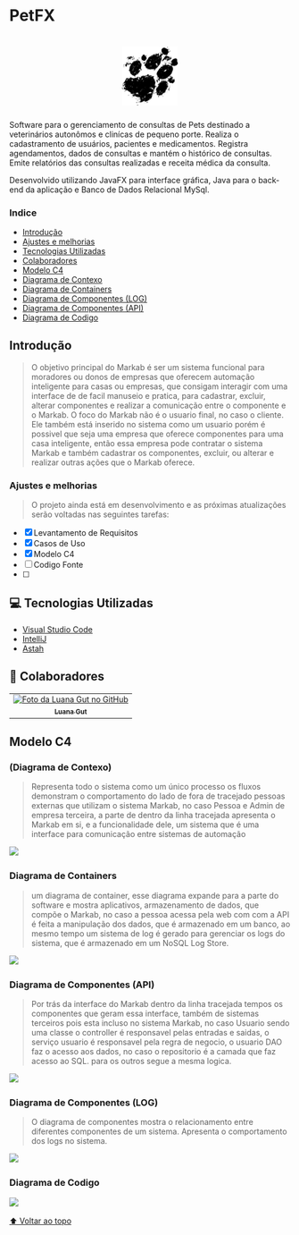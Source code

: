# PetFX

<h1 align="center">
    <img src="https://github.com/LucasEPaduam/PetFX/blob/master/src/view/IMAGENS/logopata.png" width="100px; "/> 
</h1>

Software para o gerenciamento de consultas de Pets 
destinado a veterinários autonômos e clinícas de pequeno porte.
Realiza o cadastramento de usuários, pacientes e medicamentos. 
Registra agendamentos, dados de consultas e mantém o histórico de consultas.
Emite relatórios das consultas realizadas e receita médica da consulta.

Desenvolvido utilizando JavaFX para interface gráfica, Java para o back-end da aplicação
e Banco de Dados Relacional MySql. 
 


### Indice
- [Introdução](#-Introdução)
- [Ajustes e melhorias](#-Ajustes-e-melhorias)
- [Tecnologias Utilizadas](#-Tecnologias-Utilizadas)
- [Colaboradores](#-Colaboradores)
- [Modelo C4](#-Modelo-C4)
- [Diagrama de Contexo](#-Diagrama-de-Contexto)
- [Diagrama de Containers](#-Diagrama-de-Containers)
- [Diagrama de Componentes (LOG)](#-Diagrama-de-Componentes)
- [Diagrama de Componentes (API)](#-Diagrama-de-Componentes)
- [Diagrama de Codigo](#-Diagrama-de-Codigo)


## Introdução
> O objetivo principal do Markab é ser um sistema funcional para moradores ou donos de empresas que oferecem automação inteligente para casas ou empresas, que consigam interagir com uma interface de de facil manuseio e pratica, para cadastrar, excluir, alterar componentes e realizar a comunicação entre o componente e o Markab. O foco do Markab não é o usuario final, no caso o cliente. Ele também está inserido no sistema como um usuario porém é possivel que seja uma empresa que oferece componentes para uma casa inteligente, então essa empresa pode contratar o sistema Markab e também cadastrar os componentes, excluir, ou alterar e realizar outras ações que o Markab oferece.


### Ajustes e melhorias

>O projeto ainda está em desenvolvimento e as próximas atualizações serão voltadas nas seguintes tarefas:

- [x] Levantamento de Requisitos
- [x] Casos de Uso
- [x] Modelo C4
- [ ] Codigo Fonte 
- [ ] 

## 💻 Tecnologias Utilizadas

- [Visual Studio Code](https://code.visualstudio.com/)
- [IntelliJ](https://www.jetbrains.com/pt-br/idea)
- [Astah](https://astah.net/downloads/)




## 🤝 Colaboradores



<table>
  <tr>
    <td align="center">
      <a href="#">
        <img src="https://ik.imagekit.io/aa0efwxn6ck/luana_Ur_CapjlLI.jpg?updatedAt=1634055534589" width="100px;" alt="Foto da Luana Gut no GitHub"/><br>
        <sub>
          <b>Luana Gut</b>
        </sub>
      </a>
    
</table>

## Modelo C4 

### (Diagrama de Contexo)
>Representa todo o sistema como um único processo os fluxos demonstram o comportamento do lado de fora de tracejado pessoas externas que utilizam o sistema Markab, no caso Pessoa e Admin de empresa terceira, a parte de dentro da linha tracejada apresenta o Markab em si, e a funcionalidade dele, um sistema que é uma interface para comunicação entre sistemas de automação

<img src="https://ik.imagekit.io/aa0efwxn6ck/contexto_X-BMUKpTFK.png?updatedAt=1634240153503">

### Diagrama de Containers 
>um diagrama de container, esse diagrama expande para a parte do software e mostra aplicativos, armazenamento de dados, que compõe o Markab, no caso a pessoa acessa pela web com com a API é feita a manipulação dos dados, que é armazenado em um banco, ao mesmo tempo um sistema de log é gerado para gerenciar os logs do sistema, que é armazenado em um NoSQL Log Store.

<img src="https://ik.imagekit.io/aa0efwxn6ck/hLJ1Rjj64BtpApP23p8WMOUcbm818ajgua2orL2kqHCn8iVq9kJkPcSfLoZwDJtq2_e5-R7EK1GhHcQGGtJHSkRjUszsPlSr1V2XAWirUvai2YpH18fUQ9CMLORgCGH7Fqyc7fukSnqUgsr5w5Dh0kCkKrjEN056zeyfP8NUJcOlnsi9tQsMa_RJMMtuos0.png?updatedAt=1634062432559">

### Diagrama de Componentes (API)
>Por trás da interface do Markab dentro da linha tracejada tempos os componentes que geram essa interface, também de sistemas terceiros pois esta incluso no sistema Markab, no caso Usuario sendo uma classe o controller é responsavel pelas entradas e saidas, o serviço usuario é responsavel pela regra de negocio, o usuario DAO faz o acesso aos dados, no caso o repositorio é a camada que faz acesso ao SQL. para os outros segue a mesma logica.

<img src="https://ik.imagekit.io/aa0efwxn6ck/compapi_EnMycrdIAw.png?updatedAt=1634238250466">

### Diagrama de Componentes (LOG)
>O diagrama de componentes mostra o relacionamento entre diferentes componentes de um sistema. Apresenta o comportamento dos logs no sistema.

<img src="https://ik.imagekit.io/aa0efwxn6ck/jPJDQXin4CVl-nJJfGSRulZGdWg5V3Wj1ITfOj9haAs98zZLB1fjIYXzdZn8NgnIl9xDVYpTGkg3qVxduoUD_kY8lNA-pBFadR6RhDG8zzuN_6a-T-hduTRu-t9TCheDMO_M7suednUPih5cnbvdPZq__JZx7gMRy-KyL-pH1UdsbFA2RAmf__9ETl9x0OYe.png?updatedAt=1634062432495">

### Diagrama de Codigo

<img src="https://ik.imagekit.io/t87uwojyrlw/diagrama2_XqwsKfTzn.png?updatedAt=1636077398368">

[⬆ Voltar ao topo](#-Indice)